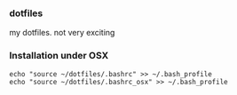 ### dotfiles

my dotfiles. not very exciting

### Installation under OSX

	echo "source ~/dotfiles/.bashrc" >> ~/.bash_profile
	echo "source ~/dotfiles/.bashrc_osx" >> ~/.bash_profile
